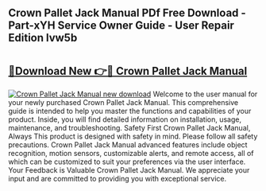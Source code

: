## Crown Pallet Jack Manual PDf Free Download - Part-xYH Service Owner Guide - User Repair Edition lvw5b

# <h2><a href="http://bc42142.oget.top/?id=Crown+Pallet+Jack+Manual">🔗Download New 👉🔴 Crown Pallet Jack Manual</a></h2>

[![Crown Pallet Jack Manual new download](https://i.imgur.com/5g1atiW.png)](http://bc42142.oget.top/?id=Crown+Pallet+Jack+Manual)
Welcome to the user manual for your newly purchased Crown Pallet Jack Manual. This comprehensive guide is intended to help you master the functions and capabilities of your product. Inside, you will find detailed information on installation, usage, maintenance, and troubleshooting. Safety First Crown Pallet Jack Manual, Always This product is designed with safety in mind. Please follow all safety precautions. Crown Pallet Jack Manual advanced features include object recognition, motion sensors, customizable alerts, and remote access, all of which can be customized to suit your preferences via the user interface. Your Feedback is Valuable Crown Pallet Jack Manual. We appreciate your input and are committed to providing you with exceptional service.
